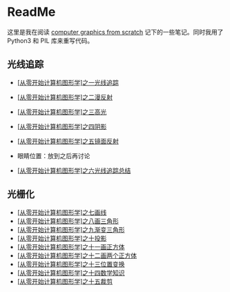 # ReadMe

这里是我在阅读 [computer graphics from scratch](https://github.com/ggambetta/computer-graphics-from-scratch) 记下的一些笔记。同时我用了Python3 和 PIL 库来重写代码。


## 光线追踪

- [[从零开始计算机图形学]之一光线追踪](https://zhuanlan.zhihu.com/p/63337701)

- [[从零开始计算机图形学]之二漫反射](https://zhuanlan.zhihu.com/p/63343562)
- [[从零开始计算机图形学]之三高光](https://zhuanlan.zhihu.com/p/63350881)
- [[从零开始计算机图形学]之四阴影](https://zhuanlan.zhihu.com/p/63370038)
- [[从零开始计算机图形学]之五镜面反射](https://zhuanlan.zhihu.com/p/63373811)
- 眼睛位置：放到之后再讨论
- [[从零开始计算机图形学]之六光线追踪总结](https://zhuanlan.zhihu.com/p/63382703)


## 光栅化

- [[从零开始计算机图形学]之七画线](https://zhuanlan.zhihu.com/p/63588279)
- [[从零开始计算机图形学]之八画三角形](https://zhuanlan.zhihu.com/p/63590931)
- [[从零开始计算机图形学]之九渐变三角形](https://zhuanlan.zhihu.com/p/63592578)
- [[从零开始计算机图形学]之十投影](https://zhuanlan.zhihu.com/p/63594508)
- [[从零开始计算机图形学]之十一画正方体](https://zhuanlan.zhihu.com/p/63596375)
- [[从零开始计算机图形学]之十二画两个正方体](https://zhuanlan.zhihu.com/p/63610383)
- [[从零开始计算机图形学]之十三位置变换](https://zhuanlan.zhihu.com/p/63610609)
- [[从零开始计算机图形学]之十四数学知识](https://zhuanlan.zhihu.com/p/63610995)
- [[从零开始计算机图形学]之十五裁剪](https://zhuanlan.zhihu.com/p/63915042)